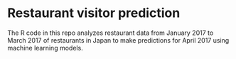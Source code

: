 # Restaurant visitor prediction

The R code in this repo analyzes restaurant data from January 2017 to March 2017 of restaurants in Japan to make predictions for April 2017 using machine learning models.
